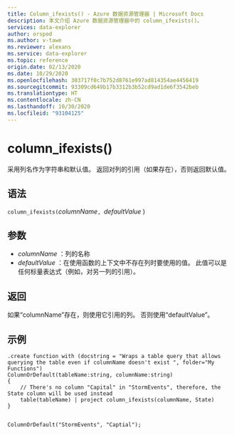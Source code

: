 ```yaml
---
title: Column_ifexists() - Azure 数据资源管理器 | Microsoft Docs
description: 本文介绍 Azure 数据资源管理器中的 column_ifexists()。
services: data-explorer
author: orspod
ms.author: v-tawe
ms.reviewer: alexans
ms.service: data-explorer
ms.topic: reference
origin.date: 02/13/2020
ms.date: 10/29/2020
ms.openlocfilehash: 303717f0c7b752d8761e997ad814354ae4456419
ms.sourcegitcommit: 93309cd649b17b3312b3b52cd9ad1de6f3542beb
ms.translationtype: HT
ms.contentlocale: zh-CN
ms.lasthandoff: 10/30/2020
ms.locfileid: "93104125"
---
```

# <a name="column_ifexists"></a>column_ifexists()

采用列名作为字符串和默认值。 返回对列的引用（如果存在），否则返回默认值。

## <a name="syntax"></a>语法

`column_ifexists(`*columnName*`, `*defaultValue* )

## <a name="arguments"></a>参数

* *columnName* ：列的名称
* *defaultValue* ：在使用函数的上下文中不存在列时要使用的值。
                  此值可以是任何标量表达式（例如，对另一列的引用）。

## <a name="returns"></a>返回

如果“columnName”存在，则使用它引用的列。 否则使用“defaultValue”。

## <a name="examples"></a>示例

```kusto
.create function with (docstring = "Wraps a table query that allows querying the table even if columnName doesn't exist ", folder="My Functions")
ColumnOrDefault(tableName:string, columnName:string)
{
    // There's no column "Capital" in "StormEvents", therefore, the State column will be used instead
    table(tableName) | project column_ifexists(columnName, State)
}


ColumnOrDefault("StormEvents", "Captial");
```